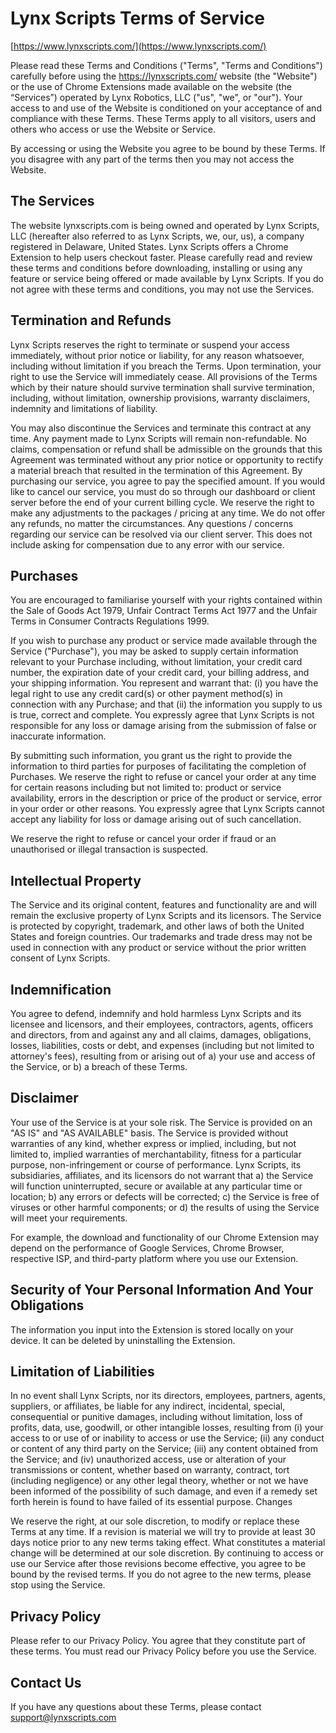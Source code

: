 <head>
<!-- Favicon head tag -->
<link rel="shortcut icon" type="image/x-icon" href="favicon.ico">
</head>

# Lynx Scripts Terms of Service
[https://www.lynxscripts.com/](https://www.lynxscripts.com/)

Please read these Terms and Conditions ("Terms", "Terms and Conditions") carefully before using the https://lynxscripts.com/ website (the "Website") or the use of Chrome Extensions made available on the website (the “Services”) operated by Lynx Robotics, LLC ("us", "we", or "our").
Your access to and use of the Website is conditioned on your acceptance of and compliance with these Terms. These Terms apply to all visitors, users and others who access or use the Website or Service.

By accessing or using the Website you agree to be bound by these Terms. If you disagree with any part of the terms then you may not access the Website.

## The Services

The website lynxscripts.com is being owned and operated by Lynx Scripts, LLC (hereafter also referred to as Lynx Scripts, we, our, us), a company registered in Delaware, United States. Lynx Scripts offers a Chrome Extension to help users checkout faster. Please carefully read and review these terms and conditions before downloading, installing or using any feature or service being offered or made available by Lynx Scripts. If you do not agree with these terms and conditions, you may not use the Services.

## Termination and Refunds

Lynx Scripts reserves the right to terminate or suspend your access immediately, without prior notice or liability, for any reason whatsoever, including without limitation if you breach the Terms. Upon termination, your right to use the Service will immediately cease. All provisions of the Terms which by their nature should survive termination shall survive termination, including, without limitation, ownership provisions, warranty disclaimers, indemnity and limitations of liability.

You may also discontinue the Services and terminate this contract at any time. Any payment made to Lynx Scripts will remain non-refundable. No claims, compensation or refund shall be admissible on the grounds that this Agreement was terminated without any prior notice or opportunity to rectify a material breach that resulted in the termination of this Agreement. By purchasing our service, you agree to pay the specified amount. If you would like to cancel our service, you must do so through our dashboard or client server before the end of your current billing cycle. We reserve the right to make any adjustments to the packages / pricing at any time. We do not offer any refunds, no matter the circumstances. Any questions / concerns regarding our service can be resolved via our client server. This does not include asking for compensation due to any error with our service.

## Purchases

You are encouraged to familiarise yourself with your rights contained within the Sale of Goods Act 1979, Unfair Contract Terms Act 1977 and the Unfair Terms in Consumer Contracts Regulations 1999.

If you wish to purchase any product or service made available through the Service ("Purchase"), you may be asked to supply certain information relevant to your Purchase including, without limitation, your credit card number, the expiration date of your credit card, your billing address, and your shipping information.
You represent and warrant that: (i) you have the legal right to use any credit card(s) or other payment method(s) in connection with any Purchase; and that (ii) the information you supply to us is true, correct and complete. You expressly agree that Lynx Scripts is not responsible for any loss or damage arising from the submission of false or inaccurate information.

By submitting such information, you grant us the right to provide the information to third parties for purposes of facilitating the completion of Purchases.
We reserve the right to refuse or cancel your order at any time for certain reasons including but not limited to: product or service availability, errors in the description or price of the product or service, error in your order or other reasons. You expressly agree that Lynx Scripts cannot accept any liability for loss or damage arising out of such cancellation.

We reserve the right to refuse or cancel your order if fraud or an unauthorised or illegal transaction is suspected.
 
## Intellectual Property

The Service and its original content, features and functionality are and will remain the exclusive property of Lynx Scripts and its licensors. The Service is protected by copyright, trademark, and other laws of both the United States and foreign countries. Our trademarks and trade dress may not be used in connection with any product or service without the prior written consent of Lynx Scripts.

## Indemnification

You agree to defend, indemnify and hold harmless Lynx Scripts and its licensee and licensors, and their employees, contractors, agents, officers and directors, from and against any and all claims, damages, obligations, losses, liabilities, costs or debt, and expenses (including but not limited to attorney's fees), resulting from or arising out of a) your use and access of the Service, or b) a breach of these Terms.

## Disclaimer

Your use of the Service is at your sole risk. The Service is provided on an "AS IS" and "AS AVAILABLE" basis. The Service is provided without warranties of any kind, whether express or implied, including, but not limited to, implied warranties of merchantability, fitness for a particular purpose, non-infringement or course of performance.
Lynx Scripts, its subsidiaries, affiliates, and its licensors do not warrant that a) the Service will function uninterrupted, secure or available at any particular time or location; b) any errors or defects will be corrected; c) the Service is free of viruses or other harmful components; or d) the results of using the Service will meet your requirements.

For example, the download and functionality of our Chrome Extension may depend on the performance of Google Services, Chrome Browser, respective ISP, and third-party platform where you use our Extension.

## Security of Your Personal Information And Your Obligations

The information you input into the Extension is stored locally on your device. It can be deleted by uninstalling the Extension.

## Limitation of Liabilities

In no event shall Lynx Scripts, nor its directors, employees, partners, agents, suppliers, or affiliates, be liable for any indirect, incidental, special, consequential or punitive damages, including without limitation, loss of profits, data, use, goodwill, or other intangible losses, resulting from (i) your access to or use of or inability to access or use the Service; (ii) any conduct or content of any third party on the Service; (iii) any content obtained from the Service; and (iv) unauthorized access, use or alteration of your transmissions or content, whether based on warranty, contract, tort (including negligence) or any other legal theory, whether or not we have been informed of the possibility of such damage, and even if a remedy set forth herein is found to have failed of its essential purpose.
Changes

We reserve the right, at our sole discretion, to modify or replace these Terms at any time. If a revision is material we will try to provide at least 30 days notice prior to any new terms taking effect. What constitutes a material change will be determined at our sole discretion.
By continuing to access or use our Service after those revisions become effective, you agree to be bound by the revised terms. If you do not agree to the new terms, please stop using the Service.

## Privacy Policy

Please refer to our Privacy Policy. You agree that they constitute part of these terms. You must read our Privacy Policy before you use the Service.

## Contact Us

If you have any questions about these Terms, please contact support@lynxscripts.com
